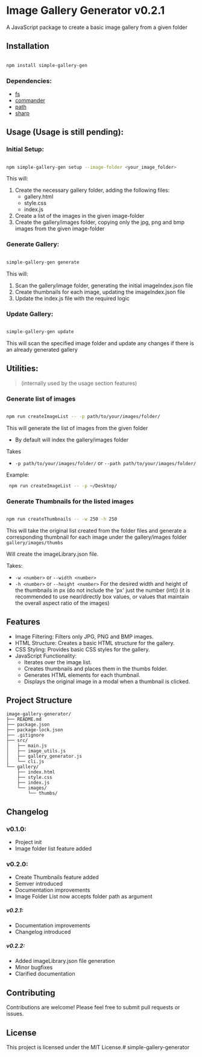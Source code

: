 # Image Gallery Generator v0.2.1

A JavaScript package to create a basic image gallery from a given folder

## Installation

```Bash

npm install simple-gallery-gen

```

### Dependencies:

* [fs](https://nodejs.org/api/fs.html)
* [commander](https://www.npmjs.com/package/commander)
* [path](https://nodejs.org/api/path.html)
* [sharp](https://sharp.pixelplumbing.com/)

## Usage (Usage is still pending):

### Initial Setup:

```Bash

npm simple-gallery-gen setup --image-folder <your_image_folder>

```
This will:
1. Create the necessary gallery folder, adding the following files:
    * gallery.html
    * style.css
    * index.js
1. Create a list of the images in the given image-folder
1. Create the gallery/images folder, copying only the jpg, png and bmp images from the given image-folder

### Generate Gallery:

```Bash

simple-gallery-gen generate

```
This will:
1. Scan the gallery/image folder, generating the initial imageIndex.json file
1. Create thumbnails for each image, updating the imageIndex.json file
1. Update the index.js file with the required logic

### Update Gallery:

```bash

simple-gallery-gen update

```

This will scan the specified image folder and update any changes if there is an already generated gallery


## Utilities:

>(internally used by the usage section features)

### Generate list of images

```bash

npm run createImageList -- -p path/to/your/images/folder/

```

This will generate the list of images from the given folder
 * By default will index the gallery/images folder

 Takes

* `-p path/to/your/images/folder/` or  `--path path/to/your/images/folder/`

Example:

```bash
 npm run createImageList -- -p ~/Desktop/
```


### Generate Thumbnails for the listed images


```bash

npm run createThumbnails -- -w 250 -h 250

```

This will take the original list created from the folder files and generate a corresponding thumbnail for each image under the gallery/images folder ```gallery/images/thumbs```

Will create the imageLibrary.json file.

Takes:
* `-w <number>` or `--width <number>`
* `-h <number>` or `--height <number>`
For the desired width and height of the thumbnails in px (do not include the 'px' just the number (int))
(it is recommended to use near/directly box values, or values that maintain the overall aspect ratio of the images)

## Features
* Image Filtering: Filters only JPG, PNG and BMP images.
* HTML Structure: Creates a basic HTML structure for the gallery.
* CSS Styling: Provides basic CSS styles for the gallery.
* JavaScript Functionality:
    * Iterates over the image list.
    * Creates thumbnails and places them in the thumbs folder.
    * Generates HTML elements for each thumbnail.
    * Displays the original image in a modal when a thumbnail is clicked.

## Project Structure

```
image-gallery-generator/
├── README.md
├── package.json
├── package-lock.json
├── .gitignore
├── src/
│   ├── main.js
│   ├── image_utils.js
│   ├── gallery_generator.js
│   └── cli.js
└── gallery/
    ├── index.html
    ├── style.css
    ├── index.js
    └── images/
        └── thumbs/

```
## Changelog

### v0.1.0:
* Project init
* Image folder list feature added

### v0.2.0:
* Create Thumbnails feature added
* Semver introduced
* Documentation improvements
* Image Folder List now accepts folder path as argument

##### v0.2.1:
* Documentation improvements
* Changelog introduced

##### v0.2.2:
* Added imageLibrary.json file generation
* Minor bugfixes
* Clarified documentation

## Contributing

Contributions are welcome! Please feel free to submit pull requests or issues.

## License

This project is licensed under the MIT License.# simple-gallery-generator
